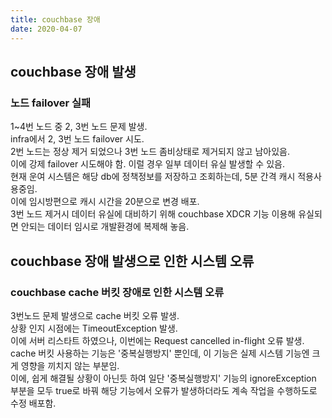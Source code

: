 ```yaml
---
title: couchbase 장애
date: 2020-04-07
---
```


## couchbase 장애 발생
### 노드 failover 실패
1~4번 노드 중 2, 3번 노드 문제 발생.  
infra에서 2, 3번 노드 failover 시도.  
2번 노드는 정상 제거 되었으나 3번 노드 좀비상태로 제거되지 않고 남아있음.  
이에 강제 failover 시도해야 함. 이럴 경우 일부 데이터 유실 발생할 수 있음.  
현재 운여 시스템은 해당 db에 정책정보를 저장하고 조회하는데, 5분 간격 캐시 적용사용중임.  
이에 임시방편으로 캐시 시간을 20분으로 변경 배포.  
3번 노드 제거시 데이터 유실에 대비하기 위해 couchbase XDCR 기능 이용해 유실되면 안되는 데이터 임시로 개발환경에 복제해 놓음.

## couchbase 장애 발생으로 인한 시스템 오류
### couchbase cache 버킷 장애로 인한 시스템 오류
3번노드 문제 발생으로 cache 버킷 오류 발생.  
상황 인지 시점에는 TimeoutException 발생.  
이에 서버 리스타트 하였으나, 이번에는 Request cancelled in-flight 오류 발생.  
cache 버킷 사용하는 기능은 '중복실행방지' 뿐인데, 이 기능은 실제 시스템 기능엔 크게 영향을 끼치지 않는 부분임.  
이에, 쉽게 해결될 상황이 아닌듯 하여 일단 '중복실행방지' 기능의 ignoreException 부분을 모두 true로 바꿔 해당 기능에서 오류가 발생하더라도 계속 작업을 수행하도로 수정 배포함.  


